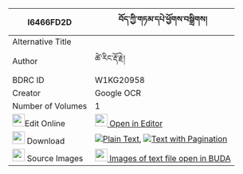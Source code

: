 |I6466FD2D|བོད་ཀྱི་གཏམ་དཔེ་ཕྱོགས་བསྒྲིགས། 
| --- | --- 
|Alternative Title |
|Author| ཚེ་རིང་རྡོ་རྗེ།
|BDRC ID | W1KG20958
|Creator | Google OCR
|Number of Volumes| 1
|<img width="25" src="https://img.icons8.com/color/25/000000/edit-property.png">Edit Online| [<img width="25" src="https://avatars.githubusercontent.com/u/45091458?s=200&v=4"> Open in Editor](http://editor.openpecha.org/I6466FD2D)
|<img width="25" src="https://img.icons8.com/fluent/48/000000/download-2.png"/>  Download | [![](https://img.icons8.com/color/20/000000/txt.png)Plain Text](https://github.com/Openpecha/I6466FD2D/releases/download/v1/bo_kyi_tampe_chok_drik_plain_I6466FD2D.zip), [![](https://img.icons8.com/color/20/000000/txt.png)Text with Pagination](https://github.com/Openpecha/I6466FD2D/releases/download/v1/bo_kyi_tampe_chok_drik_pages_I6466FD2D.zip)
|<img width="25" src="https://img.icons8.com/plasticine/100/000000/pictures-folder.png"/>  Source Images | [<img width="25" src="https://library.bdrc.io/icons/BUDA-small.svg"> Images of text file open in BUDA](https://library.bdrc.io/show/bdr:W1KG20958)